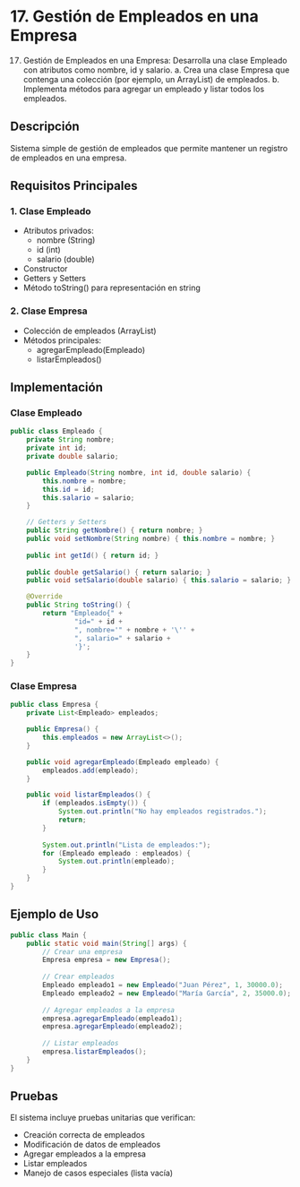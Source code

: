 # 17. Gestión de Empleados en una Empresa

17. Gestión de Empleados en una Empresa:
    Desarrolla una clase Empleado con atributos como nombre, id y salario.
    a. Crea una clase Empresa que contenga una colección (por ejemplo, un ArrayList) de empleados.
    b. Implementa métodos para agregar un empleado y listar todos los empleados.

## Descripción

Sistema simple de gestión de empleados que permite mantener un registro de empleados en una empresa.

## Requisitos Principales

### 1. Clase Empleado

- Atributos privados:
  - nombre (String)
  - id (int)
  - salario (double)
- Constructor
- Getters y Setters
- Método toString() para representación en string

### 2. Clase Empresa

- Colección de empleados (ArrayList)
- Métodos principales:
  - agregarEmpleado(Empleado)
  - listarEmpleados()

## Implementación

### Clase Empleado

```java
public class Empleado {
    private String nombre;
    private int id;
    private double salario;

    public Empleado(String nombre, int id, double salario) {
        this.nombre = nombre;
        this.id = id;
        this.salario = salario;
    }

    // Getters y Setters
    public String getNombre() { return nombre; }
    public void setNombre(String nombre) { this.nombre = nombre; }
    
    public int getId() { return id; }
    
    public double getSalario() { return salario; }
    public void setSalario(double salario) { this.salario = salario; }

    @Override
    public String toString() {
        return "Empleado{" +
                "id=" + id +
                ", nombre='" + nombre + '\'' +
                ", salario=" + salario +
                '}';
    }
}
```

### Clase Empresa

```java
public class Empresa {
    private List<Empleado> empleados;

    public Empresa() {
        this.empleados = new ArrayList<>();
    }

    public void agregarEmpleado(Empleado empleado) {
        empleados.add(empleado);
    }

    public void listarEmpleados() {
        if (empleados.isEmpty()) {
            System.out.println("No hay empleados registrados.");
            return;
        }
        
        System.out.println("Lista de empleados:");
        for (Empleado empleado : empleados) {
            System.out.println(empleado);
        }
    }
}
```

## Ejemplo de Uso

```java
public class Main {
    public static void main(String[] args) {
        // Crear una empresa
        Empresa empresa = new Empresa();
        
        // Crear empleados
        Empleado empleado1 = new Empleado("Juan Pérez", 1, 30000.0);
        Empleado empleado2 = new Empleado("María García", 2, 35000.0);
        
        // Agregar empleados a la empresa
        empresa.agregarEmpleado(empleado1);
        empresa.agregarEmpleado(empleado2);
        
        // Listar empleados
        empresa.listarEmpleados();
    }
}
```

## Pruebas

El sistema incluye pruebas unitarias que verifican:

- Creación correcta de empleados
- Modificación de datos de empleados
- Agregar empleados a la empresa
- Listar empleados
- Manejo de casos especiales (lista vacía)
